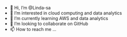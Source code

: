 - 👋 Hi, I’m @Linda-sa
- 👀 I’m interested in cloud computing and data analytics 
- 🌱 I’m currently learning AWS and data analytics 
- 💞️ I’m looking to collaborate on GitHub
- 📫 How to reach me ...

<!---
Linda-sa/Linda-sa is a ✨ special ✨ repository because its `README.md` (this file) appears on your GitHub profile.
You can click the Preview link to take a look at your changes.
--->
